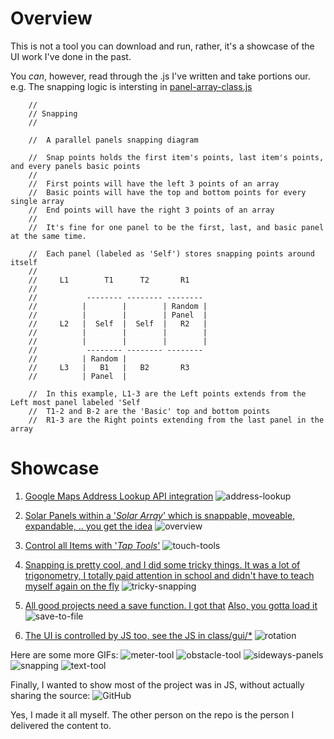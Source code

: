 # Overview
This is not a tool you can download and run, rather, it's a showcase of the UI work I've done in the past.

You _can_, however, read through the .js I've written and take portions our.
e.g. The snapping logic is intersting in [panel-array-class.js](class/item/panel-array-class.js)

        //
        // Snapping
        //
        
        //  A parallel panels snapping diagram

        //  Snap points holds the first item's points, last item's points, and every panels basic points
        //
        //  First points will have the left 3 points of an array
        //  Basic points will have the top and bottom points for every single array
        //  End points will have the right 3 points of an array
        //
        //  It's fine for one panel to be the first, last, and basic panel at the same time.

        //  Each panel (labeled as 'Self') stores snapping points around itself
        //
        //     L1        T1      T2       R1
        //
        //           -------- -------- --------
        //          |        |        | Random |
        //          |        |        | Panel  |
        //     L2   |  Self  |  Self  |   R2   |
        //          |        |        |        |
        //          |        |        |        |
        //           -------- -------- --------
        //          | Random |
        //     L3   |   B1   |   B2       R3
        //          | Panel  |

        //  In this example, L1-3 are the Left points extends from the Left most panel labeled 'Self
        //  T1-2 and B-2 are the 'Basic' top and bottom points
        //  R1-3 are the Right points extending from the last panel in the array

# Showcase

1. [Google Maps Address Lookup API integration](panelizer-google-maps.js)
![address-lookup](https://github.com/user-attachments/assets/e06ccdc1-b1dd-4292-b9c7-659219458c0f)

2. [Solar Panels within a '_Solar Array_' which is snappable, moveable, expandable, .. you get the idea](class/item/panel-array-class.js)
![overview](https://github.com/user-attachments/assets/bd755794-736b-477d-aae7-f095567ae235)

3. [Control all Items with '_Tap Tools_'](panelizer-tap-tools.js)
![touch-tools](https://github.com/user-attachments/assets/d0d882ac-a3d1-43c7-a78e-17ac092ace65)

4. [Snapping is pretty cool, and I did some tricky things. It was a lot of trigonometry, I totally paid attention in school and didn't have to teach myself again on the fly](class/item/panel-array-class.js)
![tricky-snapping](https://github.com/user-attachments/assets/20456dbd-2ba4-4ae9-8ffc-20e2617a70b2)

5. [All good projects need a save function. I got that](panelizer-save.js) [Also, you gotta load it](class/general/post-load-action.js)
![save-to-file](https://github.com/user-attachments/assets/dd8a7066-b22b-4e38-84bb-accdb3280f75)

6. [The UI is controlled by JS too, see the JS in class/gui/*](class/gui)
![rotation](https://github.com/user-attachments/assets/e3609dcd-8398-4d6c-970b-06f3509d2956)


Here are some more GIFs:
![meter-tool](https://github.com/user-attachments/assets/5c1c6f2f-3f56-4c09-b7f1-0404b5765311)
![obstacle-tool](https://github.com/user-attachments/assets/284005af-42b9-4089-bbed-a0fea9b337b6)
![sideways-panels](https://github.com/user-attachments/assets/afe11f6c-78ff-4c57-baf0-d5294aa27e1c)
![snapping](https://github.com/user-attachments/assets/0ebb3263-e773-44a6-9e65-d781be9c6660)
![text-tool](https://github.com/user-attachments/assets/88162ae8-6a82-461f-add6-1d73cec23951)

Finally, I wanted to show most of the project was in JS, without actually sharing the source:
![GitHub](https://github.com/user-attachments/assets/d47f3079-f705-4367-b23a-624d05461fa7)


Yes, I made it all myself. The other person on the repo is the person I delivered the content to.



